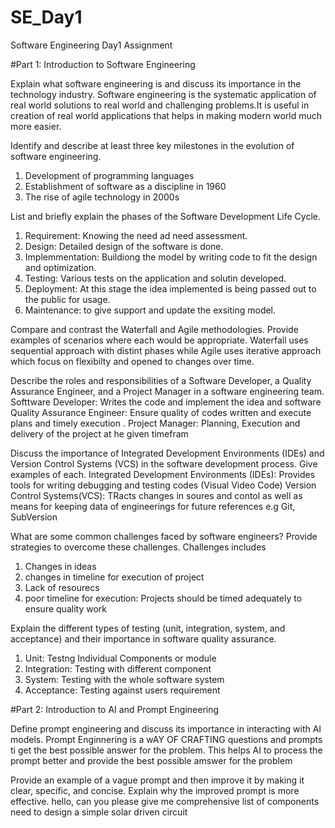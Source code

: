 # SE_Day1
Software Engineering Day1 Assignment

#Part 1: Introduction to Software Engineering

Explain what software engineering is and discuss its importance in the technology industry.
Software engineering is the systematic application of real world solutions to real world and challenging problems.It is useful in creation of real world applications 
that helps in making modern world much more easier.


Identify and describe at least three key milestones in the evolution of software engineering.
1. Development of programming languages
2. Establishment of software as a discipline in 1960
3. The rise of agile technology in 2000s


List and briefly explain the phases of the Software Development Life Cycle.
1. Requirement: Knowing the need ad need assessment.
2. Design: Detailed design of the software is done.
3. Implemmentation: Buildiong the model by writing code to fit the design and optimization.
4. Testing: Various tests on the application and solutin developed.
5. Deployment: At this stage the idea implemented is being passed out to the public for usage.
6. Maintenance: to give support and update the exsiting model.


Compare and contrast the Waterfall and Agile methodologies. Provide examples of scenarios where each would be appropriate.
Waterfall uses sequential approach with distint phases while Agile uses iterative approach which focus on flexibilty and opened to changes 
over time.

Describe the roles and responsibilities of a Software Developer, a Quality Assurance Engineer, and a Project Manager in a software engineering team.
Softtware Developer: Writes the code and implement the idea and software
Quality Assurance Engineer: Ensure quality of codes written and execute plans and timely execution .
Project Manager: Planning, Execution and delivery of the project at he given timefram

Discuss the importance of Integrated Development Environments (IDEs) and Version Control Systems (VCS) in the software development process. Give examples of each.
Integrated Development Environments (IDEs): Provides tools for writing debugging and testing codes (Visual Video Code) 
Version Control Systems(VCS): TRacts changes in soures and contol as well as means for keeping data of engineerings for future references e.g Git, SubVersion

What are some common challenges faced by software engineers? Provide strategies to overcome these challenges.
Challenges includes
1. Changes in ideas
2. changes in timeline for execution of project
3. Lack of resourecs
4. poor timeline for execution: Projects should be timed adequately to ensure quality work


Explain the different types of testing (unit, integration, system, and acceptance) and their importance in software quality assurance.
1. Unit: Testng Individual Components or module
2. Integration: Testing with different component 
3. System: Testing with the whole software system 
4. Acceptance: Testing against users requirement


#Part 2: Introduction to AI and Prompt Engineering


Define prompt engineering and discuss its importance in interacting with AI models.
Prompt Enginnering is a wAY OF CRAFTING questions and prompts ti get the best possible answer for the problem. This helps AI to process the prompt better
and provide the best possible amswer for the problem

Provide an example of a vague prompt and then improve it by making it clear, specific, and concise. Explain why the improved prompt is more effective.
hello, can you please give me  comprehensive list of components need to design a simple solar driven circuit
